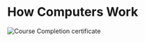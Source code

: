 # How Computers Work

![Course Completion certificate](https://github.com/siddartha19/Coursera-HTML-CSS-and-Javascript-for-Web-Developers/blob/master/Certificate.PNG)
